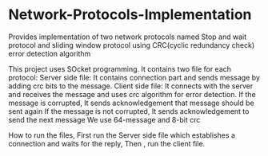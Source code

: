 # Network-Protocols-Implementation
Provides implementation of two network protocols named Stop and wait protocol and sliding window protocol using CRC(cyclic redundancy check) error detection algorithm

This project uses SOcket programming. 
It contains two file for each protocol:
Server side file: It contains connection part and sends message by adding crc bits to the message.
Client side file: It connects with the server and receives the message and uses crc algorithm for error detection.
				  If the message is corrupted, It sends acknowledgement that message should be sent again
				  If the message is not corrupted, It sends acknowledgement to send the next message
We use 64-message and 8-bit crc				  
				  
How to run the files, 
First run the Server side file which establishes a connection and waits for the reply, 
Then , run the client file.